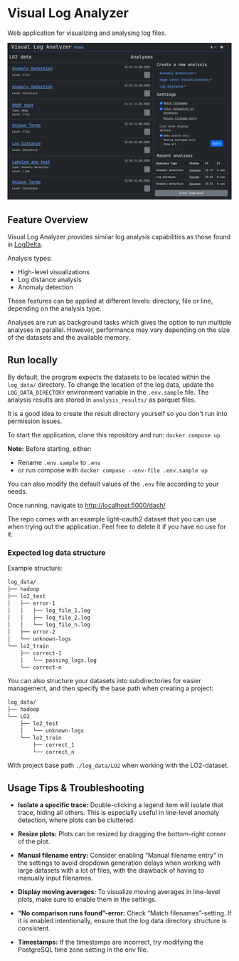 # Visual Log Analyzer

Web application for visualizing and analysing log files.

![Project page](./docs/images/project_page.png)

## Feature Overview

Visual Log Analyzer provides similar log analysis capabilities as those found in [LogDelta](https://github.com/EvoTestOps/LogDelta).

Analysis types:

- High-level visualizations
- Log distance analysis
- Anomaly detection

These features can be applied at different levels: directory, file or line, depending on the analysis type.

Analyses are run as background tasks which gives the option to run multiple analyses in parallel. However, performance may vary depending on the size of the datasets and the available memory.

## Run locally

By default, the program expects the datasets to be located within the `log_data/` directory. To change the location of the log data, update the `LOG_DATA_DIRECTORY` environment variable in the `.env.sample` file. The analysis results are stored in `analysis_results/` as parquet files.

It is a good idea to create the result directory yourself so you don't run into permission issues.

To start the application, clone this repository and run: `docker compose up`

**Note:** Before starting, either:

- Rename `.env.sample` to `.env`
- or run compose with `docker compose --env-file .env.sample up`

You can also modify the default values of the `.env` file according to your needs.

Once running, navigate to [http://localhost:5000/dash/](http://localhost:5000/dash/)

The repo comes with an example light-oauth2 dataset that you can use when trying out the application. Feel free to delete it if you have no use for it.

### Expected log data structure

Example structure:

```
log_data/
├── hadoop
├── lo2_test
│   ├── error-1
│   │   ├── log_file_1.log
│   │   ├── log_file_2.log
│   │   └── log_file_n.log
│   ├── error-2
│   └── unknown-logs
└── lo2_train
    ├── correct-1
    │   └── passing_logs.log
    └── correct-n
```

You can also structure your datasets into subdirectories for easier management, and then specify the base path when creating a project:

```
log_data/
├── hadoop
└── LO2
    ├── lo2_test
    │   └── unknown-logs
    └── lo2_train
        ├── correct_1
        └── correct_n
```

With project base path `./log_data/LO2` when working with the LO2-dataset.

## Usage Tips & Troubleshooting

- **Isolate a specific trace:** Double-clicking a legend item will isolate that trace, hiding all others. This is especially useful in line-level anomaly detection, where plots can be cluttered.

- **Resize plots:** Plots can be resized by dragging the bottom-right corner of the plot.

- **Manual filename entry:** Consider enabling “Manual filename entry” in the settings to avoid dropdown generation delays when working with large datasets with a lot of files, with the drawback of having to manually input filenames.

- **Display moving averages:** To visualize moving averages in line-level plots, make sure to enable them in the settings.

- **“No comparison runs found”-error:** Check “Match filenames”-setting. If it is enabled intentionally, ensure that the log data directory structure is consistent.

- **Timestamps:** If the timestamps are incorrect, try modifying the PostgreSQL time zone setting in the env file.
